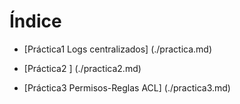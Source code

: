 # Índice
* [Práctica1 Logs centralizados] (./practica.md)

* [Práctica2 ] (./practica2.md)

* [Práctica3 Permisos-Reglas ACL] (./practica3.md)
